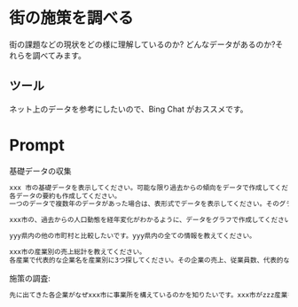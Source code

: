 # 街の施策を調べる

街の課題などの現状をどの様に理解しているのか? どんなデータがあるのか?それらを調べてみます。

## ツール

ネット上のデータを参考にしたいので、Bing Chat がおススメです。

# Prompt

基礎データの収集

```cmd
xxx 市の基礎データを表示してください。可能な限り過去からの傾向をデータで作成してください。人口、産業別就業人口、子どもの数、未就労者の数、65歳以上の方の数のデータを教えてください。
各データの要約も作成してください。
一つのデータで複数年のデータがあった場合は、表形式でデータを表示してください。そのグラフを作成してください。
```

```cmd
xxx市の、過去からの人口動態を経年変化がわかるように、データをグラフで作成してください。
```

```cmd
yyy県内の他の市町村と比較したいです。yyy県内の全ての情報を教えてください。
```

```cmd
xxx市の産業別の売上総計を教えてください。
各産業で代表的な企業名を産業別に3つ探してください。その企業の売上、従業員数、代表的な商品を教えてください。表形式で作成してください。
```

施策の調査:

```cmd
先に出てきた各企業がなぜxxx市に事業所を構えているのかを知りたいです。xxx市がzzz産業を振興するために、他の市町村と比較して、どんな優遇措置を実施していますか?
```
